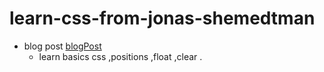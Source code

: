 # learn-css-from-jonas-shemedtman

- blog post [blogPost](https://github.com/rohanvachheta/learn-css-from-jonas-shemedtman/tree/master/blogpage)
   - learn basics css ,positions ,float ,clear .

